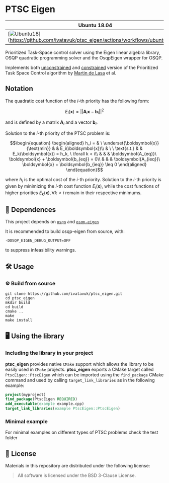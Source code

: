 # PTSC Eigen
| Ubuntu 18.04  | Ubuntu 20.04|
|---------------------------------------------------------------------------------------------------------------------------------|--------------------------------------------------------------------------------------------------------------------------------|
 [![Ubuntu18](https://github.com/ivatavuk/ptsc_eigen/actions/workflows/ubuntu18.yml/badge.svg)](https://github.com/ivatavuk/ptsc_eigen/actions/workflows/ubuntu18.yml | ![Ubuntu20](https://github.com/ivatavuk/ptsc_eigen/actions/workflows/ubuntu20.yml/badge.svg)](https://github.com/ivatavuk/ptsc_eigen/actions/workflows/ubuntu20.yml |


Prioritized Task-Space control solver using the Eigen linear algebra library, OSQP quadratic programming solver and the OsqpEigen wrapper for OSQP.

Implements both [unconstrained](http://www.delasa.net/iros09/) and [constrained](http://www.delasa.net/feature/index.html) version of the Prioritized Task Space Control algorithm by [Martin de Lasa](http://www.delasa.net/) et al.  

## Notation

The quadratic cost function of the $i$-th priority has the following form:

$$E_i(\boldsymbol{x}) = ||\boldsymbol{A}_i\boldsymbol{x} - \boldsymbol{b}_i||^2$$

and is defined by a matrix $\boldsymbol{A}_i$ and a vector $\boldsymbol{b}_i$.

Solution to the $i$-th priority of the PTSC problem is:

$$\begin{equation}
	\begin{aligned}
		h_i = & \ \underset{\boldsymbol{x}}{\text{min}} & & E_i(\boldsymbol{x})\\
		& \ \ \text{s.t.} & & E_k(\boldsymbol{x}) = h_k, \ \forall k < i\\
		& & & \boldsymbol{A_{eq}}\ \boldsymbol{x} + \boldsymbol{b_{eq}} = 0\\
		& & & \boldsymbol{A_{ieq}}\ \boldsymbol{x} + \boldsymbol{b_{ieq}} \leq  0
	\end{aligned}
\end{equation}$$

where $h_i$ is the optimal cost of the $i$-th priority.
Solution to the $i$-th priority is given by minimizing the $i$-th cost function $E_i(\boldsymbol{x})$, while the cost functions of higher priorities $E_k(\boldsymbol{x}), \forall k < i$ remain in their respective minimums.

## 📄 Dependences
This project depends on [`osqp`](https://github.com/osqp/osqp) and [`osqp-eigen`](https://github.com/robotology/osqp-eigen)

It is recommended to build osqp-eigen from source, with:

    -DOSQP_EIGEN_DEBUG_OUTPUT=OFF 
    
to suppress infeasibility warnings.

## 🛠️ Usage

### ⚙️ Build from source

  ```
  git clone https://github.com/ivatavuk/ptsc_eigen.git
  cd ptsc_eigen
  mkdir build
  cd build
  cmake ..
  make
  make install
  ```

## 🖥️ Using the library

### Including the library in your project

**ptsc_eigen** provides native `CMake` support which allows the library to be easily used in `CMake` projects.
**ptsc_eigen** exports a CMake target called `PtscEigen::PtscEigen` which can be imported using the `find_package` CMake command and used by calling `target_link_libraries` as in the following example:
```cmake
project(myproject)
find_package(PtscEigen REQUIRED)
add_executable(example example.cpp)
target_link_libraries(example PtscEigen::PtscEigen)
```

### Minimal example

For minimal examples on different types of PTSC problems check the test folder

## 📝 License

Materials in this repository are distributed under the following license:

> All software is licensed under the BSD 3-Clause License.

  
